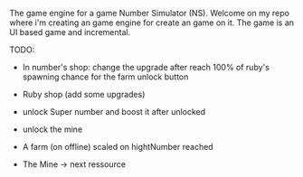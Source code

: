 The game engine for a game Number Simulator (NS).
Welcome on my repo where i'm creating an game engine for create an game on it.
The game is an UI based game and incremental.

TODO:
- In number's shop: change the upgrade after reach 100% of ruby's spawning chance for the farm unlock button
- Ruby shop (add some upgrades)
-   unlock Super number and boost it after unlocked
-   unlock the mine

- A farm (on offline) scaled on hightNumber reached
- The Mine -> next ressource
